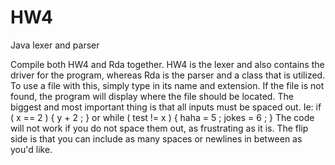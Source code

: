 # HW4
Java lexer and parser

Compile both HW4 and Rda together. HW4 is the lexer and also contains the driver for the program, whereas Rda is the parser and a class that is utilized.
To use a file with this, simply type in its name and extension. If the file is not found, the program will display where the file should be located.
The biggest and most important thing is that all inputs must be spaced out. 
Ie: if ( x == 2 ) { y + 2 ; } or while ( test != x ) { haha = 5 ; jokes = 6 ; }
The code will not work if you do not space them out, as frustrating as it is. The flip side is that you can include as many spaces or newlines in between as you'd like.

